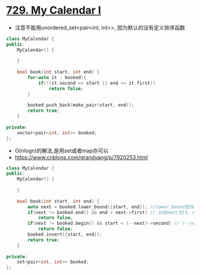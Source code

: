 # [729. My Calendar I](https://leetcode.com/problems/my-calendar-i/description/)
* 注意不能用unordered_set<pair<int, int>>, 因为默认的没有定义排序函数

```c++
class MyCalendar {
public:
    MyCalendar() {
        
    }
    
    bool book(int start, int end) {
        for(auto it : booked){
            if(!(it.second <= start || end <= it.first))
                return false;
        }
        
        booked.push_back(make_pair(start, end));
        return true;
    }
    
private:
    vector<pair<int, int>> booked;
};

```

* O(nlogn)的解法,是用set或者map亦可以
* https://www.cnblogs.com/grandyang/p/7920253.html

```c++
class MyCalendar {
public:
    MyCalendar() {
        
    }
    
    bool book(int start, int end) {
        auto next = booked.lower_bound({start, end}); //lower_bound是找到第一个>=key的元素, upper_bound是第一个>key的元素
        if(next != booked.end() && end > next->first) // 比如next为[5, 8), 要插入的为[3,6)
            return false;
        if(next != booked.begin() && start < (--next)->second) // (--next)为其上一个,比如[1,4)
            return false;
        booked.insert({start, end});
        return true;
    }
    
private:
    set<pair<int, int>> booked;
};

```
